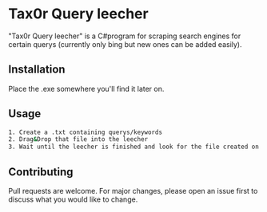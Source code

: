 # Tax0r Query leecher 

"Tax0r Query leecher" is a C#program for scraping search engines for certain querys (currently only bing but new ones can be added easily).

## Installation

Place the .exe somewhere you'll find it later on.

## Usage

```bash
1. Create a .txt containing querys/keywords
2. Drag&Drop that file into the leecher
3. Wait until the leecher is finished and look for the file created on your desktop
```

## Contributing
Pull requests are welcome. For major changes, please open an issue first to discuss what you would like to change.
